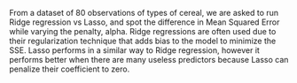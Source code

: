 From a dataset of 80 observations of types of cereal, we are asked to run Ridge regression vs Lasso, and spot the difference in Mean Squared Error while varying the penalty, alpha.
Ridge regressions are often used due to their regularization technique that adds bias to the model to minimize the SSE. 
Lasso performs in a similar way to Ridge regression, however it performs better when there are many useless predictors because Lasso can penalize their coefficient to zero.
